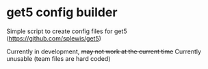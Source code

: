 # get5 config builder
Simple script to create config files for get5 (https://github.com/splewis/get5)

Currently in development, ~~may not work at the current time~~ Currently unusable (team files are hard coded)